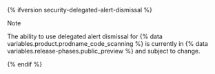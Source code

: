 {% ifversion security-delegated-alert-dismissal %}

> [!NOTE]
> The ability to use delegated alert dismissal for {% data variables.product.prodname_code_scanning %} is currently in {% data variables.release-phases.public_preview %} and subject to change.

{% endif %}
